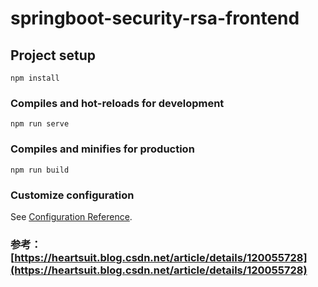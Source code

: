 # springboot-security-rsa-frontend

## Project setup
```
npm install
```

### Compiles and hot-reloads for development
```
npm run serve
```

### Compiles and minifies for production
```
npm run build
```

### Customize configuration
See [Configuration Reference](https://cli.vuejs.org/config/).


### 参考：[https://heartsuit.blog.csdn.net/article/details/120055728](https://heartsuit.blog.csdn.net/article/details/120055728)